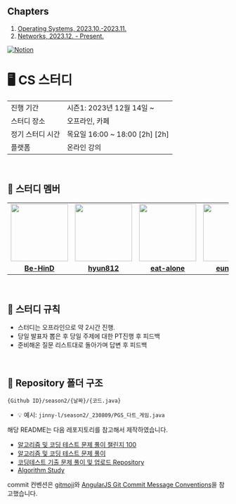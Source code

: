 ## Chapters

1. [Operating Systems, 2023.10.-2023.11.](./Operating%20Systems/README.md)
2. [Networks, 2023.12. - Present.](./Networks/README.md)
<a href="https://www.notion.so/hyokikomori/Algorithm-Study-eeab1b7059824f96b2733d6bc7218428?pvs=4">
<img src="https://img.shields.io/badge/Notion-%23000000.svg?style=for-the-flat&amp;logo=notion&amp;logoColor=white" alt="Notion">
</a>

# 🖥 CS 스터디

<table>
  <tr>
    <td>진행 기간</td>
    <td>시즌1: 2023년 12월 14일 ~ </td>
  </tr>
  <tr>
    <td>스터디 장소</td>
    <td>오프라인, 카페</td>
  </tr>
  <tr>
    <td>정기 스터디 시간</td>
    <td>목요일 16:00 ~ 18:00 [2h] [2h]
  </tr>
  <tr>
    <td>플랫폼</td>
    <td>온라인 강의</td>
  </tr>
</table>

<br/>

## 🤖 스터디 멤버

<table>
 <tr>
    <td align="center"><a href="https://github.com/Be-HinD"><img src="https://avatars.githubusercontent.com/Be-HinD" width="130px;" alt=""></a></td>
    <td align="center"><a href="https://github.com/hyun812"><img src="https://avatars.githubusercontent.com/hyun812" width="130px;" alt=""></a></td>
    <td align="center"><a href="https://github.com/eat-alone"><img src="https://avatars.githubusercontent.com/eat-alone" width="130px;" alt=""></a></td>
    <td align="center"><a href="https://github.com/Kimjuyi"><img src="https://avatars.githubusercontent.com/Kimjuyi" width="130px;" alt=""></a></td>
   <td align="center"><a href="https://github.com/kimhaechang1"><img src="https://avatars.githubusercontent.com/cheesecat47" width="130px;" alt=""></a></td>
   <td align="center"><a href="https://github.com/kimhaechang1"><img src="https://avatars.githubusercontent.com/cheesecat47" width="130px;" alt=""></a></td>
  </tr>
  <tr>
    <td align="center"><a href="https://github.com/Be-HinD"><b>Be-HinD</b></a></td>
    <td align="center"><a href="https://github.com/hyun812"><b>hyun812</b></a></td>
    <td align="center"><a href="https://github.com/eat-alone"><b>eat-alone</b></a></td>
    <td align="center"><a href="https://github.com/eat-alone"><b>eunalove</b></a></td>
    <td align="center"><a href="https://github.com/cheesecat47"><b>kimhaechang1</b></a></td>
    <td align="center"><a href="https://github.com/Kimjuyi"><b>Kimjuyi</b></a></td>
  </tr>
</table>

<br/>

## 📌 스터디 규칙
- 스터디는 오프라인으로 약 2시간 진행.
- 당일 발표자 뽑은 후 당일 주제에 대한 PT진행 후 피드백
- 준비해온 질문 리스트대로 돌아가며 답변 후 피드백
  
<br/>

## 📁 Repository 폴더 구조
```
{Github ID}/season2/{날짜}/{코드.java}
```

- 💡 예시: `jinny-l/season2/_230809/PGS_다트_게임.java`


해당 README는 다음 레포지토리를 참고해서 제작하였습니다.

- [알고리즘 및 코딩 테스트 문제 풀이 챌린지 100](https://github.com/ellynhan/challenge100-codingtest-study)
- [알고리즘 및 코딩 테스트 문제 풀이](https://github.com/Seongho0503/Algo_Study)
- [코딩테스트 기출 문제 풀이 및 업로드 Repository](https://github.com/CodeTest-StudyGroup/Code-Test-Study)
- [Algorithm Study](https://github.com/b1urrrr/Algorithm-Study)

commit 컨벤션은 [gitmoji](https://gitmoji.dev/)와 [AngularJS Git Commit Message Conventions](https://gist.github.com/stephenparish/9941e89d80e2bc58a153)을 참고했습니다.
